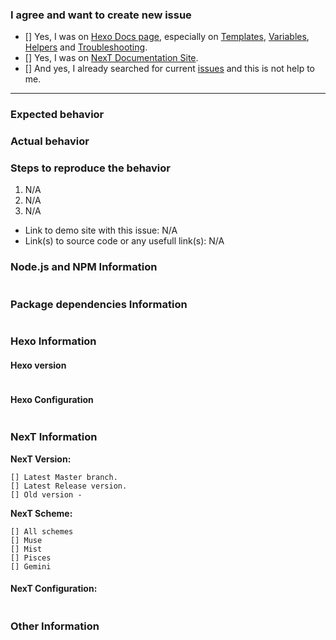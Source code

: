 <!-- ATTENTION!
IF YOU DON'T FILL OUT THE FOLLOWING INFORMATION WE MIGHT CLOSE YOUR ISSUE WITHOUT INVESTIGATING.
如果你不填充下面的内容，我们可能会直接关闭你的 issue。

If you want to fast resolve your issue, WRITE IT IN ENGLISH, please. Not all contributors/collaborators know Chinese language and Google translate can't always give true translates on issues. Thanks!
You may delete this recomendations and use template which is placed below.
-->

### I agree and want to create new issue <!-- (我确认我已经查看了) -->

<!-- Check all with "x" (使用 "x" 选择) -->
- [] Yes, I was on [Hexo Docs page](https://hexo.io/docs/), especially on [Templates](https://hexo.io/docs/templates.html), [Variables](https://hexo.io/docs/variables.html), [Helpers](https://hexo.io/docs/helpers.html) and [Troubleshooting](https://hexo.io/docs/troubleshooting.html).
- [] Yes, I was on [NexT Documentation Site](http://theme-next.org/docs/).
- [] And yes, I already searched for current [issues](https://github.com/theme-next/hexo-theme-next/issues?utf8=%E2%9C%93&q=is%3Aissue) and this is not help to me.

***

### Expected behavior <!-- (预期行为) -->


### Actual behavior <!-- (实际行为) -->


### Steps to reproduce the behavior <!-- (重现步骤) -->
1. N/A
2. N/A
3. N/A

* Link to demo site with this issue: N/A
* Link(s) to source code or any usefull link(s): N/A

### Node.js and NPM Information
<!-- Paste info from `node -v && npm -v`  (粘贴 `node -v && npm -v` 的输出) -->
```

```

### Package dependencies Information
<!-- Paste info from `cat package.json`  (粘贴 `cat package.json` 的输出) -->
```

```

### Hexo Information

#### Hexo version
<!-- Paste info from `hexo -v`  (粘贴 `hexo -v` 的输出) -->
```

```

#### Hexo Configuration
<!-- Paste info from Hexo `_config.yml`  (从 Hexo _config.yml 中粘贴信息) -->
```yml

```

### NexT Information

**NexT Version:**
<!-- Check one with "x" (使用 "x" 选择) -->
```
[] Latest Master branch.
[] Latest Release version.
[] Old version -
```

**NexT Scheme:**
<!-- Check one with "x" (使用 "x" 选择) -->
```
[] All schemes
[] Muse
[] Mist
[] Pisces
[] Gemini
```

#### NexT Configuration:
<!-- Paste ONLY CHANGED CONFIGURATION from NexT `_config.yml` (只粘贴NexT主题配置文件 _config.yml 中修改过的部分) -->
```yml

```

### Other Information <!-- (Like Browser, System, Screenshots) -->

